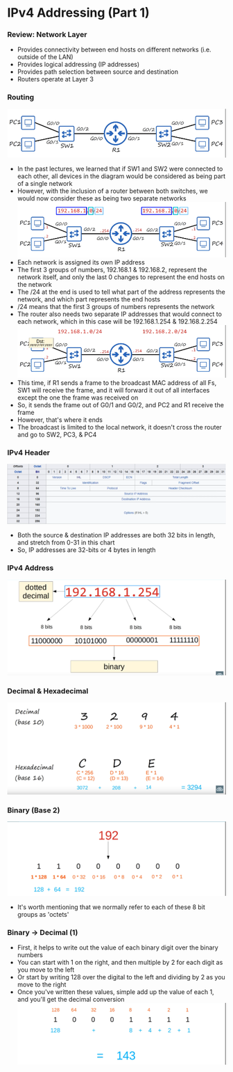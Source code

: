 # IPv4 Addressing (Part 1)
### Review: Network Layer
- Provides connectivity between end hosts on different networks (i.e. outside of the LAN)
- Provides logical addressing (IP addresses)
- Provides path selection between source and destination
- Routers operate at Layer 3
### Routing
![](attachments/761763d6812c13c7c45fe6d3fb85eb53.png)
- In the past lectures, we learned that if SW1 and SW2 were connected to each other, all devices in the diagram would be considered as being part of a single network
- However, with the inclusion of a router between both switches, we would now consider these as being two separate networks
![](attachments/56c1f0bd550fc7995dfab5e401016842.png)
- Each network is assigned its own IP address
- The first 3 groups of numbers, 192.168.1 & 192.168.2, represent the network itself, and only the last 0 changes to represent the end hosts on the network
- The /24 at the end is used to tell what part of the address represents the network, and which part represents the end hosts
- /24 means that the first 3 groups of numbers represents the network
- The router also needs two separate IP addresses that would connect to each network, which in this case will be 192.168.1.254 & 192.168.2.254
![](attachments/4f65392def6b15cd14591af72d893706.png)
- This time, if R1 sends a frame to the broadcast MAC address of all Fs, SW1 will receive the frame, and it will forward it out of all interfaces except the one the frame was received on
- So, it sends the frame out of G0/1 and G0/2, and PC2 and R1 receive the frame
- However, that's where it ends
- The broadcast is limited to the local network, it doesn't cross the router and go to SW2, PC3, & PC4
### IPv4 Header
![](attachments/d702b44234313285dafaca3851bce030.png)
- Both the source & destination IP addresses are both 32 bits in length, and stretch from 0-31 in this chart
- So, IP addresses are 32-bits or 4 bytes in length
### IPv4 Address
![](attachments/6ddd904d195a8ea20c312d8499d368a8.png)
### Decimal & Hexadecimal
![](attachments/d1077d49b64cb830dcbd0e7f650533b9.png)
### Binary (Base 2)
![](attachments/389ec4a7770b773d2d134eafe1e8d0c1.png)
- It's worth mentioning that we normally refer to each of these 8 bit groups as 'octets'
### Binary -> Decimal (1)
- First, it helps to write out the value of each binary digit over the binary numbers
- You can start with 1 on the right, and then multiple by 2 for each digit as you move to the left
- Or start by writing 128 over the digital to the left and dividing by 2 as you move to the right
- Once you've written these values, simple add up the value of each 1, and you'll get the decimal conversion
![](attachments/b2a8419a65c834d5163e2b7f0afd1ff5.png)
